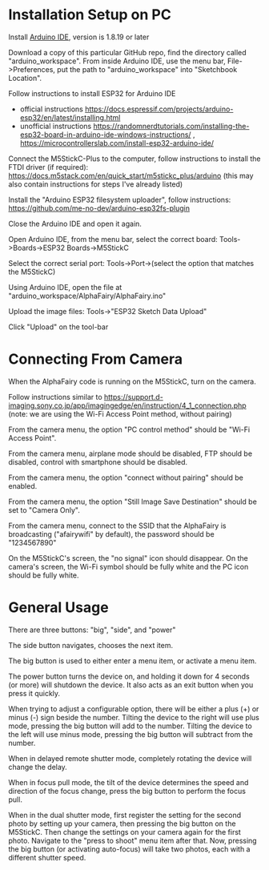 # Installation Setup on PC

Install [Arduino IDE](https://www.arduino.cc/en/software), version is 1.8.19 or later

Download a copy of this particular GitHub repo, find the directory called "arduino_workspace". From inside Arduino IDE, use the menu bar, File->Preferences, put the path to "arduino_workspace" into "Sketchbook Location".

Follow instructions to install ESP32 for Arduino IDE
 * official instructions https://docs.espressif.com/projects/arduino-esp32/en/latest/installing.html
 * unofficial instructions https://randomnerdtutorials.com/installing-the-esp32-board-in-arduino-ide-windows-instructions/ , https://microcontrollerslab.com/install-esp32-arduino-ide/

Connect the M5StickC-Plus to the computer, follow instructions to install the FTDI driver (if required): https://docs.m5stack.com/en/quick_start/m5stickc_plus/arduino (this may also contain instructions for steps I've already listed)

Install the "Arduino ESP32 filesystem uploader", follow instructions: https://github.com/me-no-dev/arduino-esp32fs-plugin

Close the Arduino IDE and open it again.

Open Arduino IDE, from the menu bar, select the correct board: Tools->Boards->ESP32 Boards->M5StickC

Select the correct serial port: Tools->Port->(select the option that matches the M5StickC)

Using Arduino IDE, open the file at "arduino_workspace/AlphaFairy/AlphaFairy.ino"

Upload the image files: Tools->"ESP32 Sketch Data Upload"

Click "Upload" on the tool-bar

# Connecting From Camera

When the AlphaFairy code is running on the M5StickC, turn on the camera.

Follow instructions similar to https://support.d-imaging.sony.co.jp/app/imagingedge/en/instruction/4_1_connection.php (note: we are using the Wi-Fi Access Point method, without pairing)

From the camera menu, the option "PC control method" should be "Wi-Fi Access Point".

From the camera menu, airplane mode should be disabled, FTP should be disabled, control with smartphone should be disabled.

From the camera menu, the option "connect without pairing" should be enabled.

From the camera menu, the option "Still Image Save Destination" should be set to "Camera Only".

From the camera menu, connect to the SSID that the AlphaFairy is broadcasting ("afairywifi" by default), the password should be "1234567890"

On the M5StickC's screen, the "no signal" icon should disappear. On the camera's screen, the Wi-Fi symbol should be fully white and the PC icon should be fully white.

# General Usage

There are three buttons: "big", "side", and "power"

The side button navigates, chooses the next item.

The big button is used to either enter a menu item, or activate a menu item.

The power button turns the device on, and holding it down for 4 seconds (or more) will shutdown the device. It also acts as an exit button when you press it quickly.

When trying to adjust a configurable option, there will be either a plus (+) or minus (-) sign beside the number. Tilting the device to the right will use plus mode, pressing the big button will add to the number. Tilting the device to the left will use minus mode, pressing the big button will subtract from the number.

When in delayed remote shutter mode, completely rotating the device will change the delay.

When in focus pull mode, the tilt of the device determines the speed and direction of the focus change, press the big button to perform the focus pull.

When in the dual shutter mode, first register the setting for the second photo by setting up your camera, then pressing the big button on the M5StickC. Then change the settings on your camera again for the first photo. Navigate to the "press to shoot" menu item after that. Now, pressing the big button (or activating auto-focus) will take two photos, each with a different shutter speed.
